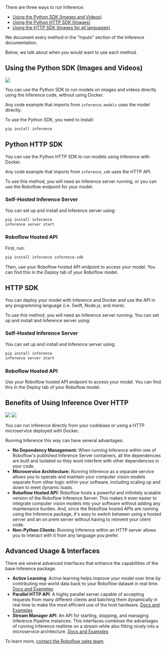 There are three ways to run Inference:

- [Using the Python SDK (Images and Videos)](#using-the-python-sdk-images-and-videos)
- [Using the Python HTTP SDK (Images)](#python-http-sdk)
- [Using the HTTP SDK (Images for all languages)](#http-sdk)

We document every method in the "Inputs" section of the Inference documentation.

Below, we talk about when you would want to use each method.

## Using the Python SDK (Images and Videos)

![](https://media.roboflow.com/inference/python-integration.png)

You can use the Python SDK to run models on images and videos directly using the Inference code, without using Docker.

Any code example that imports from `inference.models` uses the model directly.

To use the Python SDK, you need to install:

```bash
pip install inference
```

## Python HTTP SDK

You can use the Python HTTP SDK to run models using Inference with Docker.

Any code example that imports from `inference_sdk` uses the HTTP API.

To use this method, you will need an Inference server running, or you can use the Roboflow endpoint for your model.

### Self-Hosted Inference Server

You can set up and install and Inference server using:

```bash
pip install inference
inference server start
```

### Roboflow Hosted API

First, run:

```bash
pip install inference inference-sdk
```

Then, use your Roboflow hosted API endpoint to access your model. You can find this in the Deploy tab of your Roboflow model.

## HTTP SDK

You can deploy your model with Inference and Docker and use the API in any programming language (i.e. Swift, Node.js, and more).

To use this method, you will need an Inference server running. You can set up and install and Inference server using:


### Self-Hosted Inference Server

You can set up and install and Inference server using:

```bash
pip install inference
inference server start
```

### Roboflow Hosted API

Use your Roboflow hosted API endpoint to access your model. You can find this in the Deploy tab of your Roboflow model.

## Benefits of Using Inference Over HTTP

![](https://media.roboflow.com/inference/http-api.png)
![](https://media.roboflow.com/inference/http-api-roboflow.png)

You can run Inference directly from your codebase or using a HTTP microservice deployed with Docker.

Running Inference this way can have several advantages:

- **No Dependency Management:** When running Inference within one of Roboflow's published Inference Server containers, all the dependencies are built and isolated so they wont interfere with other dependencies in your code.
- **Microservice Architecture:** Running Inference as a separate service allows you to operate and maintain your computer vision models separate from other logic within your software, including scaling up and down to meet dynamic loads.
- **Roboflow Hosted API:** Roboflow hosts a powerful and infinitely scalable version of the Roboflow Inference Server. This makes it even easier to integrate computer vision models into your software without adding any maintenance burden. And, since the Roboflow hosted APIs are running using the Inference package, it's easy to switch between using a hosted server and an on prem server without having to reinvent your client code.
- **Non-Python Clients:** Running Inference within an HTTP server allows you to interact with it from any language you prefer.

## Advanced Usage & Interfaces

There are several advanced interfaces that enhance the capabilities of the base Inference package.

- **Active Learning**: Active learning helps improve your model over time by contributing real world data back to your Roboflow dataset in real time. [Docs and Examples](/enterprise/active-learning/active_learning/)
- **Parallel HTTP API**: A highly parallel server capable of accepting requests from many different clients and batching them dynamically in real time to make the most efficient use of the host hardware. [Docs and Examples](/enterprise/parallel_processing/)
- **Stream Manager API**: An API for starting, stopping, and managing Inference Pipeline instances. This interfaces combines the advantages of running Inference realtime on a stream while also fitting nicely into a microservice architecture. [Docs and Examples](/enterprise/stream_management_api/)

To learn more, [contact the Roboflow sales team](https://roboflow.com/sales).